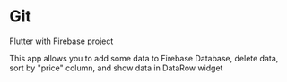 # Git

Flutter with Firebase project

This app allows you to add some data to Firebase Database, delete data, sort by "price" column, and show data in DataRow widget